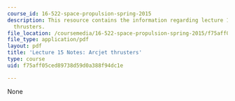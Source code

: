 ```yaml
---
course_id: 16-522-space-propulsion-spring-2015
description: This resource contains the information regarding lecture 15 notes arcjet
  thrusters.
file_location: /coursemedia/16-522-space-propulsion-spring-2015/f75aff05ced89738d59d0a388f94dc1e_MIT16_522S15_Lecture15.pdf
file_type: application/pdf
layout: pdf
title: 'Lecture 15 Notes: Arcjet thrusters'
type: course
uid: f75aff05ced89738d59d0a388f94dc1e

---
```

None